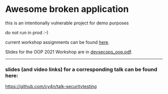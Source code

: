 # Awesome broken application

this is an intentionally vulnerable project for demo purposes

do not run in prod :-)

current workshop assignments can be found [here](https://github.com/cy4n/broken/blob/main/workshop/assignment.md).

Slides for the OOP 2021 Workshop are in [devsecops_oop.pdf](https://github.com/cy4n/broken/blob/main/devsecops_oop.pdf).

----
### slides (and video links) for a corresponding talk can be found here:

https://github.com/cy4n/talk-securitytesting

